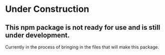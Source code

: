 # Under Construction

## This npm package is not ready for use and is still under development.

Currently in the process of bringing in the files that will make this package.
